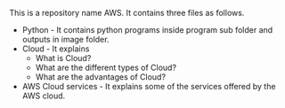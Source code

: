 This is a repository name AWS. It contains three files as follows.
- Python - It contains python programs inside program sub folder and outputs in image folder.
- Cloud - It explains 
  * What is Cloud?
  * What are the different types of Cloud?
  * What are the advantages of Cloud?
- AWS Cloud services - It explains some of the services offered by the AWS cloud.
